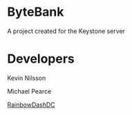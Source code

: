 ByteBank
========

A project created for the Keystone server


Developers
============
Kevin Nilsson

Michael Pearce

[RainbowDashDC](https://rainbowdashdc.github.io/)
